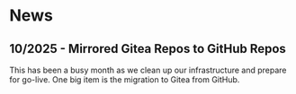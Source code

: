 # News

## 10/2025 - Mirrored Gitea Repos to GitHub Repos

This has been a busy month as we clean up our infrastructure and prepare for go-live.  One big item is the migration to Gitea from GitHub.
